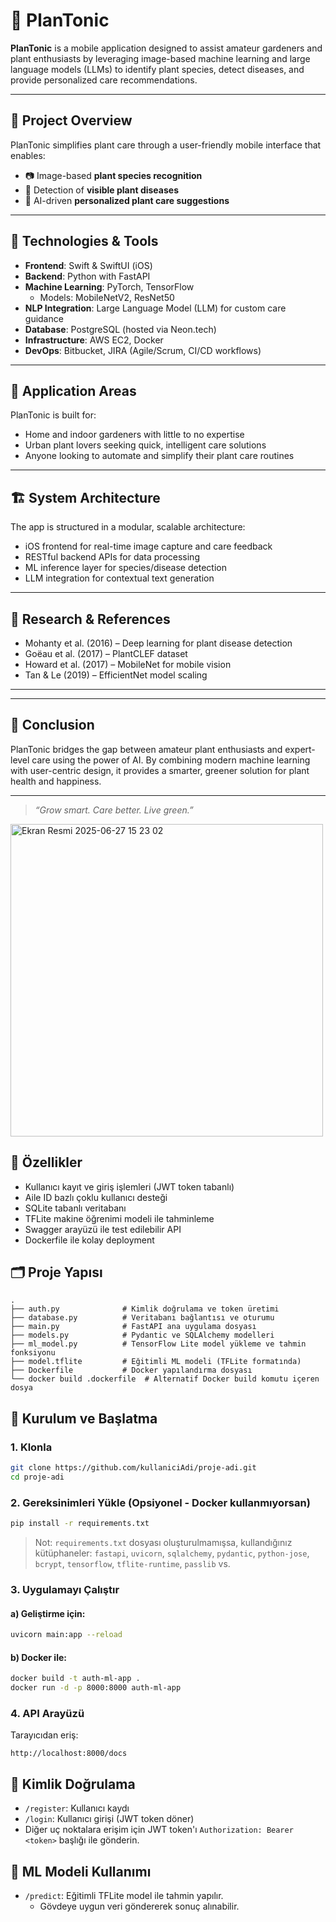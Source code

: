 

# 🌿 PlanTonic

**PlanTonic** is a mobile application designed to assist amateur gardeners and plant enthusiasts by leveraging image-based machine learning and large language models (LLMs) to identify plant species, detect diseases, and provide personalized care recommendations.

---

## 🚀 Project Overview

PlanTonic simplifies plant care through a user-friendly mobile interface that enables:
- 📷 Image-based **plant species recognition**
- 🦠 Detection of **visible plant diseases**
- 🧠 AI-driven **personalized plant care suggestions**

---

## 🧠 Technologies & Tools

- **Frontend**: Swift & SwiftUI (iOS)
- **Backend**: Python with FastAPI
- **Machine Learning**: PyTorch, TensorFlow  
  - Models: MobileNetV2, ResNet50
- **NLP Integration**: Large Language Model (LLM) for custom care guidance
- **Database**: PostgreSQL (hosted via Neon.tech)
- **Infrastructure**: AWS EC2, Docker
- **DevOps**: Bitbucket, JIRA (Agile/Scrum, CI/CD workflows)

---

## 🌱 Application Areas

PlanTonic is built for:
- Home and indoor gardeners with little to no expertise
- Urban plant lovers seeking quick, intelligent care solutions
- Anyone looking to automate and simplify their plant care routines

---

## 🏗️ System Architecture

The app is structured in a modular, scalable architecture:
- iOS frontend for real-time image capture and care feedback
- RESTful backend APIs for data processing
- ML inference layer for species/disease detection
- LLM integration for contextual text generation

---

## 🧪 Research & References

- Mohanty et al. (2016) – Deep learning for plant disease detection  
- Goëau et al. (2017) – PlantCLEF dataset  
- Howard et al. (2017) – MobileNet for mobile vision  
- Tan & Le (2019) – EfficientNet model scaling

---


---

## 📍 Conclusion

PlanTonic bridges the gap between amateur plant enthusiasts and expert-level care using the power of AI. By combining modern machine learning with user-centric design, it provides a smarter, greener solution for plant health and happiness.

---

> _“Grow smart. Care better. Live green.”_


<img width="500" alt="Ekran Resmi 2025-06-27 15 23 02" src="https://github.com/user-attachments/assets/485295ad-1f86-4d49-9074-5c3f8a78de07" />



## 🔧 Özellikler

- Kullanıcı kayıt ve giriş işlemleri (JWT token tabanlı)
- Aile ID bazlı çoklu kullanıcı desteği
- SQLite tabanlı veritabanı
- TFLite makine öğrenimi modeli ile tahminleme
- Swagger arayüzü ile test edilebilir API
- Dockerfile ile kolay deployment

## 🗂️ Proje Yapısı

```
.
├── auth.py              # Kimlik doğrulama ve token üretimi
├── database.py          # Veritabanı bağlantısı ve oturumu
├── main.py              # FastAPI ana uygulama dosyası
├── models.py            # Pydantic ve SQLAlchemy modelleri
├── ml_model.py          # TensorFlow Lite model yükleme ve tahmin fonksiyonu
├── model.tflite         # Eğitimli ML modeli (TFLite formatında)
├── Dockerfile           # Docker yapılandırma dosyası
└── docker build .dockerfile  # Alternatif Docker build komutu içeren dosya
```

## 🚀 Kurulum ve Başlatma

### 1. Klonla

```bash
git clone https://github.com/kullaniciAdi/proje-adi.git
cd proje-adi
```

### 2. Gereksinimleri Yükle (Opsiyonel - Docker kullanmıyorsan)

```bash
pip install -r requirements.txt
```

> Not: `requirements.txt` dosyası oluşturulmamışsa, kullandığınız kütüphaneler:
> `fastapi`, `uvicorn`, `sqlalchemy`, `pydantic`, `python-jose`, `bcrypt`, `tensorflow`, `tflite-runtime`, `passlib` vs.

### 3. Uygulamayı Çalıştır

#### a) Geliştirme için:

```bash
uvicorn main:app --reload
```

#### b) Docker ile:

```bash
docker build -t auth-ml-app .
docker run -d -p 8000:8000 auth-ml-app
```

### 4. API Arayüzü

Tarayıcıdan eriş:
```
http://localhost:8000/docs
```

## 🔐 Kimlik Doğrulama

- `/register`: Kullanıcı kaydı
- `/login`: Kullanıcı girişi (JWT token döner)
- Diğer uç noktalara erişim için JWT token'ı `Authorization: Bearer <token>` başlığı ile gönderin.

## 🧠 ML Modeli Kullanımı

- `/predict`: Eğitimli TFLite model ile tahmin yapılır.
  - Gövdeye uygun veri göndererek sonuç alınabilir.
